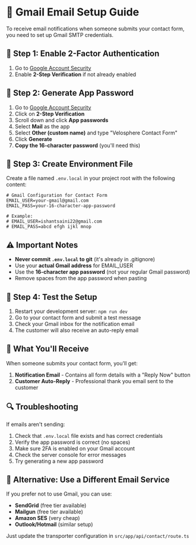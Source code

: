 # 📧 Gmail Email Setup Guide

To receive email notifications when someone submits your contact form, you need to set up Gmail SMTP credentials.

## 🔧 Step 1: Enable 2-Factor Authentication

1. Go to [Google Account Security](https://myaccount.google.com/security)
2. Enable **2-Step Verification** if not already enabled

## 🔑 Step 2: Generate App Password

1. Go to [Google Account Security](https://myaccount.google.com/security)
2. Click on **2-Step Verification**
3. Scroll down and click **App passwords**
4. Select **Mail** as the app
5. Select **Other (custom name)** and type "Velosphere Contact Form"
6. Click **Generate**
7. **Copy the 16-character password** (you'll need this)

## 📁 Step 3: Create Environment File

Create a file named `.env.local` in your project root with the following content:

```env
# Gmail Configuration for Contact Form
EMAIL_USER=your-gmail@gmail.com
EMAIL_PASS=your-16-character-app-password

# Example:
# EMAIL_USER=ishantsaini22@gmail.com
# EMAIL_PASS=abcd efgh ijkl mnop
```

## ⚠️ Important Notes

- **Never commit `.env.local` to git** (it's already in .gitignore)
- Use your **actual Gmail address** for EMAIL_USER
- Use the **16-character app password** (not your regular Gmail password)
- Remove spaces from the app password when pasting

## 🧪 Step 4: Test the Setup

1. Restart your development server: `npm run dev`
2. Go to your contact form and submit a test message
3. Check your Gmail inbox for the notification email
4. The customer will also receive an auto-reply email

## 🎯 What You'll Receive

When someone submits your contact form, you'll get:

1. **Notification Email** - Contains all form details with a "Reply Now" button
2. **Customer Auto-Reply** - Professional thank you email sent to the customer

## 🔍 Troubleshooting

If emails aren't sending:

1. Check that `.env.local` file exists and has correct credentials
2. Verify the app password is correct (no spaces)
3. Make sure 2FA is enabled on your Gmail account
4. Check the server console for error messages
5. Try generating a new app password

## 📱 Alternative: Use a Different Email Service

If you prefer not to use Gmail, you can use:
- **SendGrid** (free tier available)
- **Mailgun** (free tier available)  
- **Amazon SES** (very cheap)
- **Outlook/Hotmail** (similar setup)

Just update the transporter configuration in `src/app/api/contact/route.ts`

